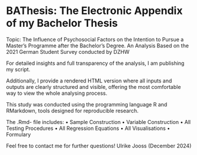 # BAThesis: The Electronic Appendix of my Bachelor Thesis

Topic:
The Influence of Psychosocial Factors on the Intention to Pursue a Master’s Programme after the Bachelor’s Degree. 
An Analysis Based on the 2021 German Student Survey conducted by DZHW


For detailed insights and full transparency of the analysis, I am publishing my script. 

Additionally, I provide a rendered HTML version where all inputs and outputs are clearly structured and visible,
offering the most comfortable way to view the whole analysing process.

This study was conducted using the programming language R and RMarkdown, tools designed for reproducible research.

The .Rmd- file includes:
•	Sample Construction
•	Variable Construction
•	All Testing Procedures
•	All Regression Equations
•	All Visualisations
•	Formulary

Feel free to contact me for further questions!
Ulrike Jooss
(December 2024)
